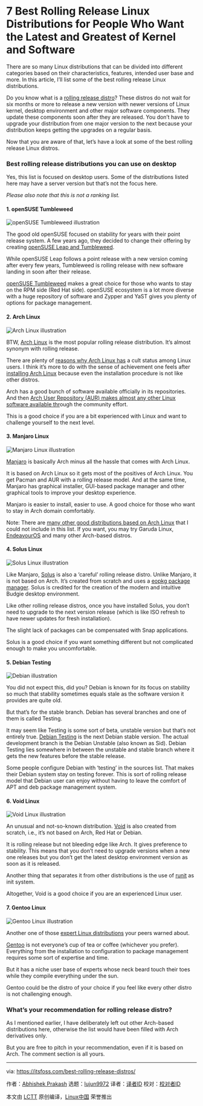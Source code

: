 [#]: subject: "7 Best Rolling Release Linux Distributions for People Who Want the Latest and Greatest of Kernel and Software"
[#]: via: "https://itsfoss.com/best-rolling-release-distros/"
[#]: author: "Abhishek Prakash https://itsfoss.com/author/abhishek/"
[#]: collector: "lujun9972"
[#]: translator: " "
[#]: reviewer: " "
[#]: publisher: " "
[#]: url: " "

7 Best Rolling Release Linux Distributions for People Who Want the Latest and Greatest of Kernel and Software
======

There are so many Linux distributions that can be divided into different categories based on their characteristics, features, intended user base and more. In this article, I’ll list some of the best rolling release Linux distributions.

Do you know what is a [rolling release distro][1]? These distros do not wait for six months or more to release a new version with newer versions of Linux kernel, desktop environment and other major software components. They update these components soon after they are released. You don’t have to upgrade your distribution from one major version to the next because your distribution keeps getting the upgrades on a regular basis.

Now that you are aware of that, let’s have a look at some of the best rolling release Linux distros.

### Best rolling release distributions you can use on desktop

Yes, this list is focused on desktop users. Some of the distributions listed here may have a server version but that’s not the focus here.

_Please also note that this is not a ranking list._

#### 1\. openSUSE Tumbleweed

![openSUSE Tumbleweed illustration][2]

The good old openSUSE focused on stability for years with their point release system. A few years ago, they decided to change their offering by creating [openSUSE Leap and Tumbleweed][3].

While openSUSE Leap follows a point release with a new version coming after every few years, Tumbleweed is rolling release with new software landing in soon after their release.

[openSUSE Tumbleweed][4] makes a great choice for those who wants to stay on the RPM side (Red Hat side). openSUSE ecosystem is a lot more diverse with a huge repository of software and Zypper and YaST gives you plenty of options for package management.

#### 2\. Arch Linux

![Arch Linux illustration][5]

BTW, [Arch Linux][6] is the most popular rolling release distribution. It’s almost synonym with rolling release.

There are plenty of [reasons why Arch Linux has][7] a cult status among Linux users. I think it’s more to do with the sense of achievement one feels after [installing Arch Linux][8] because even the installation procedure is not like other distros.

Arch has a good bunch of software available officially in its repositories. And then [Arch User Repository (AUR) makes almost any other Linux software available thr][9]ough the community effort.

This is a good choice if you are a bit experienced with Linux and want to challenge yourself to the next level.

#### 3\. Manjaro Linux

![Manjaro Linux illustration][10]

[Manjaro][11] is basically Arch minus all the hassle that comes with Arch Linux.

It is based on Arch Linux so it gets most of the positives of Arch Linux. You get Pacman and AUR with a rolling release model. And at the same time, Manjaro has graphical installer, GUI-based package manager and other graphical tools to improve your desktop experience.

Manjaro is easier to install, easier to use. A good choice for those who want to stay in Arch domain comfortably.

Note: There are [many other good distributions based on Arch Linux][12] that I could not include in this list. If you want, you may try Garuda Linux, [EndeavourOS][13] and many other Arch-based distros.

#### 4\. Solus Linux

![Solus Linux illustration][14]

Like Manjaro, [Solus][15] is also a ‘careful’ rolling release distro. Unlike Manjaro, it is not based on Arch. It’s created from scratch and uses a [eopkg package manager][16]. Solus is credited for the creation of the modern and intuitive Budgie desktop environment.

Like other rolling release distros, once you have installed Solus, you don’t need to upgrade to the next version release (which is like ISO refresh to have newer updates for fresh installation).

The slight lack of packages can be compensated with Snap applications.

Solus is a good choice if you want something different but not complicated enough to make you uncomfortable.

#### 5\. Debian Testing

![Debian illustration][17]

You did not expect this, did you? Debian is known for its focus on stability so much that stability sometimes equals stale as the software version it provides are quite old.

But that’s for the stable branch. Debian has several branches and one of them is called Testing.

It may seem like Testing is some sort of beta, unstable version but that’s not entirely true. [Debian Testing][18] is the next Debian stable version. The actual development branch is the Debian Unstable (also known as Sid). Debian Testing lies somewhere in between the unstable and stable branch where it gets the new features before the stable release.

Some people configure Debian with ‘testing’ in the sources list. That makes their Debian system stay on testing forever. This is sort of rolling release model that Debian user can enjoy without having to leave the comfort of APT and deb package management system.

#### 6\. Void Linux

![Void Linux illustration][19]

An unusual and not-so-known distribution. [Void][20] is also created from scratch, i.e., it’s not based on Arch, Red Hat or Debian.

It is rolling release but not bleeding edge like Arch. It gives preference to stability. This means that you don’t need to upgrade versions when a new one releases but you don’t get the latest desktop environment version as soon as it is released.

Another thing that separates it from other distributions is the use of [runit][21] as init system.

Altogether, Void is a good choice if you are an experienced Linux user.

#### 7\. Gentoo Linux

![Gentoo Linux illustration][22]

Another one of those [expert Linux distributions][23] your peers warned about.

[Gentoo][24] is not everyone’s cup of tea or coffee (whichever you prefer). Everything from the installation to configuration to package management requires some sort of expertise and time.

But it has a niche user base of experts whose neck beard touch their toes while they compile everything under the sun.

Gentoo could be the distro of your choice if you feel like every other distro is not challenging enough.

### What’s your recommendation for rolling release distro?

As I mentioned earlier, I have deliberately left out other Arch-based distributions here, otherwise the list would have been filled with Arch derivatives only.

But you are free to pitch in your recommendation, even if it is based on Arch. The comment section is all yours.

--------------------------------------------------------------------------------

via: https://itsfoss.com/best-rolling-release-distros/

作者：[Abhishek Prakash][a]
选题：[lujun9972][b]
译者：[译者ID](https://github.com/译者ID)
校对：[校对者ID](https://github.com/校对者ID)

本文由 [LCTT](https://github.com/LCTT/TranslateProject) 原创编译，[Linux中国](https://linux.cn/) 荣誉推出

[a]: https://itsfoss.com/author/abhishek/
[b]: https://github.com/lujun9972
[1]: https://itsfoss.com/rolling-release/
[2]: https://i0.wp.com/itsfoss.com/wp-content/uploads/2021/12/opensuse-tumbleweed.png?resize=800%2C350&ssl=1
[3]: https://itsfoss.com/opensuse-leap-vs-tumbleweed/
[4]: https://get.opensuse.org/tumbleweed/
[5]: https://i0.wp.com/itsfoss.com/wp-content/uploads/2021/12/arch-linux.png?resize=800%2C350&ssl=1
[6]: https://archlinux.org/
[7]: https://itsfoss.com/why-arch-linux/
[8]: https://itsfoss.com/install-arch-linux/
[9]: https://itsfoss.com/aur-arch-linux/
[10]: https://i2.wp.com/itsfoss.com/wp-content/uploads/2021/12/manjaro-linux.png?resize=800%2C350&ssl=1
[11]: https://manjaro.org/
[12]: https://itsfoss.com/arch-based-linux-distros/
[13]: https://endeavouros.com/
[14]: https://i0.wp.com/itsfoss.com/wp-content/uploads/2021/12/solus-linux.png?resize=800%2C350&ssl=1
[15]: https://getsol.us/home/
[16]: https://itsfoss.com/eopkg-commands/
[17]: https://i2.wp.com/itsfoss.com/wp-content/uploads/2021/12/debian-testing.png?resize=800%2C350&ssl=1
[18]: https://wiki.debian.org/DebianTesting
[19]: https://i1.wp.com/itsfoss.com/wp-content/uploads/2021/07/void-linux.png?resize=800%2C350&ssl=1
[20]: https://voidlinux.org/
[21]: http://smarden.org/runit/
[22]: https://i1.wp.com/itsfoss.com/wp-content/uploads/2021/07/gentoo-linux.png?resize=800%2C350&ssl=1
[23]: https://itsfoss.com/advanced-linux-distros/
[24]: https://www.gentoo.org/
